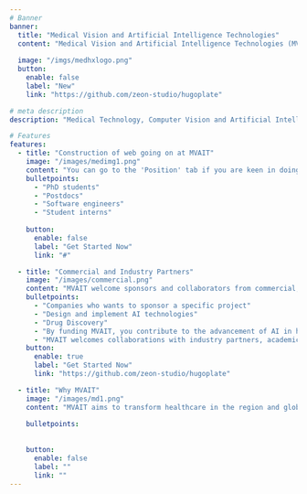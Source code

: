 ```yaml
---
# Banner
banner:
  title: "Medical Vision and Artificial Intelligence Technologies"
  content: "Medical Vision and Artificial Intelligence Technologies (MVAIT) is a research group located at Nanyang Technological University (NTU) and Novena, Singapore, working on research projects in medical data interpretation, computer vision, health informatics and artificial intelligence in medicine.  MVAIT focuses on AI in healthcare and clinical translation. The objective is to advance medical artificial intelligence with a specific focus on medical data interpretation. The mission of MVAIT is to develop AI models that can transform the healthcare industry, complement the expertise of medical doctors and introduce efficient medical technologies to the society."
  
  image: "/imgs/medhxlogo.png"
  button:
    enable: false
    label: "New"
    link: "https://github.com/zeon-studio/hugoplate"

# meta description
description: "Medical Technology, Computer Vision and Artificial Intelligence (AI) for Biomedical Devices, NTU, Medical Data Interpretation"

# Features
features:
  - title: "Construction of web going on at MVAIT"
    image: "/images/medimg1.png"
    content: "You can go to the 'Position' tab if you are keen in doing research at MVAIT. Some of the positions available at MVAIT are:"
    bulletpoints:
      - "PhD students"
      - "Postdocs"
      - "Software engineers"
      - "Student interns"
      
    button:
      enable: false
      label: "Get Started Now"
      link: "#"

  - title: "Commercial and Industry Partners"
    image: "/images/commercial.png"
    content: "MVAIT welcome sponsors and collaborators from commercial, industrial and public organizations."  
    bulletpoints:
      - "Companies who wants to sponsor a specific project"
      - "Design and implement AI technologies"
      - "Drug Discovery"
      - "By funding MVAIT, you contribute to the advancement of AI in healthcare and make an impact in the society. Do contact MVAIT to discuss potential collaborations or funding."
      - "MVAIT welcomes collaborations with industry partners, academic institutions, and public agencies who wants to work with MVAIT to transform the healthcare industry. Please contact MVAIT if you are interested in partnering with MVAIT to advance healthcare technologies for the Society."
    button:
      enable: true
      label: "Get Started Now"
      link: "https://github.com/zeon-studio/hugoplate"

  - title: "Why MVAIT"
    image: "/images/md1.png"
    content: "MVAIT aims to transform healthcare in the region and globally, introducing affordable and holistic medical technologies to the society."
    
    bulletpoints:
   
    
    button:
      enable: false
      label: ""
      link: ""
---
```

